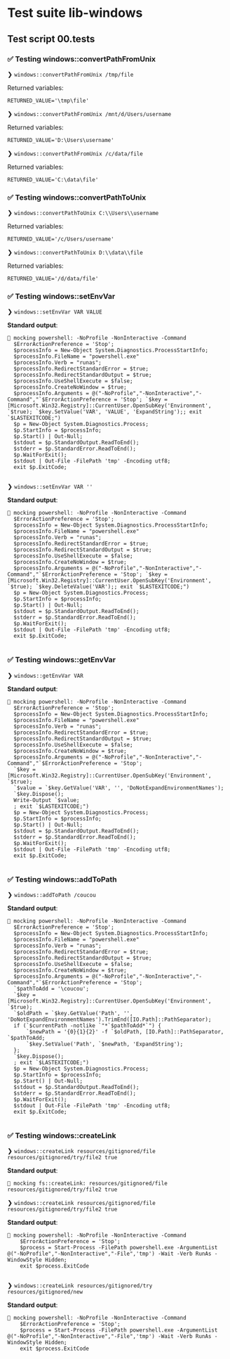 # Test suite lib-windows

## Test script 00.tests

### ✅ Testing windows::convertPathFromUnix

❯ `windows::convertPathFromUnix /tmp/file`

Returned variables:

```text
RETURNED_VALUE='\tmp\file'
```

❯ `windows::convertPathFromUnix /mnt/d/Users/username`

Returned variables:

```text
RETURNED_VALUE='D:\Users\username'
```

❯ `windows::convertPathFromUnix /c/data/file`

Returned variables:

```text
RETURNED_VALUE='C:\data\file'
```

### ✅ Testing windows::convertPathToUnix

❯ `windows::convertPathToUnix C:\\Users\\username`

Returned variables:

```text
RETURNED_VALUE='/c/Users/username'
```

❯ `windows::convertPathToUnix D:\\data\\file`

Returned variables:

```text
RETURNED_VALUE='/d/data/file'
```

### ✅ Testing windows::setEnvVar

❯ `windows::setEnvVar VAR VALUE`

**Standard output**:

```text
🙈 mocking powershell: -NoProfile -NonInteractive -Command 
  $ErrorActionPreference = 'Stop';
  $processInfo = New-Object System.Diagnostics.ProcessStartInfo;
  $processInfo.FileName = "powershell.exe"
  $processInfo.Verb = "runas";
  $processInfo.RedirectStandardError = $true;
  $processInfo.RedirectStandardOutput = $true;
  $processInfo.UseShellExecute = $false;
  $processInfo.CreateNoWindow = $true;
  $processInfo.Arguments = @("-NoProfile","-NonInteractive","-Command","`$ErrorActionPreference = 'Stop'; `$key = [Microsoft.Win32.Registry]::CurrentUser.OpenSubKey('Environment', `$true); `$key.SetValue('VAR', 'VALUE', 'ExpandString');; exit `$LASTEXITCODE;")
  $p = New-Object System.Diagnostics.Process;
  $p.StartInfo = $processInfo;
  $p.Start() | Out-Null;
  $stdout = $p.StandardOutput.ReadToEnd();
  $stderr = $p.StandardError.ReadToEnd();
  $p.WaitForExit();
  $stdout | Out-File -FilePath 'tmp' -Encoding utf8;
  exit $p.ExitCode;
  
```

❯ `windows::setEnvVar VAR ''`

**Standard output**:

```text
🙈 mocking powershell: -NoProfile -NonInteractive -Command 
  $ErrorActionPreference = 'Stop';
  $processInfo = New-Object System.Diagnostics.ProcessStartInfo;
  $processInfo.FileName = "powershell.exe"
  $processInfo.Verb = "runas";
  $processInfo.RedirectStandardError = $true;
  $processInfo.RedirectStandardOutput = $true;
  $processInfo.UseShellExecute = $false;
  $processInfo.CreateNoWindow = $true;
  $processInfo.Arguments = @("-NoProfile","-NonInteractive","-Command","`$ErrorActionPreference = 'Stop'; `$key = [Microsoft.Win32.Registry]::CurrentUser.OpenSubKey('Environment', `$true); `$key.DeleteValue('VAR');; exit `$LASTEXITCODE;")
  $p = New-Object System.Diagnostics.Process;
  $p.StartInfo = $processInfo;
  $p.Start() | Out-Null;
  $stdout = $p.StandardOutput.ReadToEnd();
  $stderr = $p.StandardError.ReadToEnd();
  $p.WaitForExit();
  $stdout | Out-File -FilePath 'tmp' -Encoding utf8;
  exit $p.ExitCode;
  
```

### ✅ Testing windows::getEnvVar

❯ `windows::getEnvVar VAR`

**Standard output**:

```text
🙈 mocking powershell: -NoProfile -NonInteractive -Command 
  $ErrorActionPreference = 'Stop';
  $processInfo = New-Object System.Diagnostics.ProcessStartInfo;
  $processInfo.FileName = "powershell.exe"
  $processInfo.Verb = "runas";
  $processInfo.RedirectStandardError = $true;
  $processInfo.RedirectStandardOutput = $true;
  $processInfo.UseShellExecute = $false;
  $processInfo.CreateNoWindow = $true;
  $processInfo.Arguments = @("-NoProfile","-NonInteractive","-Command","`$ErrorActionPreference = 'Stop'; 
  `$key = [Microsoft.Win32.Registry]::CurrentUser.OpenSubKey('Environment', `$true);
  `$value = `$key.GetValue('VAR', '', 'DoNotExpandEnvironmentNames');
  `$key.Dispose();
  Write-Output `$value;
  ; exit `$LASTEXITCODE;")
  $p = New-Object System.Diagnostics.Process;
  $p.StartInfo = $processInfo;
  $p.Start() | Out-Null;
  $stdout = $p.StandardOutput.ReadToEnd();
  $stderr = $p.StandardError.ReadToEnd();
  $p.WaitForExit();
  $stdout | Out-File -FilePath 'tmp' -Encoding utf8;
  exit $p.ExitCode;
  
```

### ✅ Testing windows::addToPath

❯ `windows::addToPath /coucou`

**Standard output**:

```text
🙈 mocking powershell: -NoProfile -NonInteractive -Command 
  $ErrorActionPreference = 'Stop';
  $processInfo = New-Object System.Diagnostics.ProcessStartInfo;
  $processInfo.FileName = "powershell.exe"
  $processInfo.Verb = "runas";
  $processInfo.RedirectStandardError = $true;
  $processInfo.RedirectStandardOutput = $true;
  $processInfo.UseShellExecute = $false;
  $processInfo.CreateNoWindow = $true;
  $processInfo.Arguments = @("-NoProfile","-NonInteractive","-Command","`$ErrorActionPreference = 'Stop'; 
  `$pathToAdd = '\coucou';
  `$key = [Microsoft.Win32.Registry]::CurrentUser.OpenSubKey('Environment', `$true);
  `$oldPath = `$key.GetValue('Path', '', 'DoNotExpandEnvironmentNames').TrimEnd([IO.Path]::PathSeparator);
  if (`$currentPath -notlike `"*`$pathToAdd*`") {
      `$newPath = '{0}{1}{2}' -f `$oldPath, [IO.Path]::PathSeparator, `$pathToAdd;
      `$key.SetValue('Path', `$newPath, 'ExpandString');
  };
  `$key.Dispose();
  ; exit `$LASTEXITCODE;")
  $p = New-Object System.Diagnostics.Process;
  $p.StartInfo = $processInfo;
  $p.Start() | Out-Null;
  $stdout = $p.StandardOutput.ReadToEnd();
  $stderr = $p.StandardError.ReadToEnd();
  $p.WaitForExit();
  $stdout | Out-File -FilePath 'tmp' -Encoding utf8;
  exit $p.ExitCode;
  
```

### ✅ Testing windows::createLink

❯ `windows::createLink resources/gitignored/file resources/gitignored/try/file2 true`

**Standard output**:

```text
🙈 mocking fs::createLink: resources/gitignored/file resources/gitignored/try/file2 true
```

❯ `windows::createLink resources/gitignored/file resources/gitignored/try/file2 true`

**Standard output**:

```text
🙈 mocking powershell: -NoProfile -NonInteractive -Command 
    $ErrorActionPreference = 'Stop';
    $process = Start-Process -FilePath powershell.exe -ArgumentList @("-NoProfile","-NonInteractive","-File",'tmp') -Wait -Verb RunAs -WindowStyle Hidden;
    exit $process.ExitCode
    
```

❯ `windows::createLink resources/gitignored/try resources/gitignored/new`

**Standard output**:

```text
🙈 mocking powershell: -NoProfile -NonInteractive -Command 
    $ErrorActionPreference = 'Stop';
    $process = Start-Process -FilePath powershell.exe -ArgumentList @("-NoProfile","-NonInteractive","-File",'tmp') -Wait -Verb RunAs -WindowStyle Hidden;
    exit $process.ExitCode
    
```

